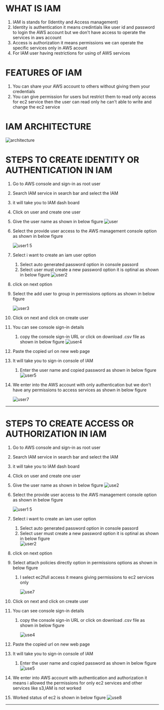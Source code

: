 # WHAT IS IAM

1. IAM is stands for (Identity and Access management)
2. Identity is authentication it means credintials like user id and password to login the AWS account but we don't have access to operate the services in aws account
3. Access is authorization it means permissions we can operate the specific services only in AWS acount
4. For IAM user having restrictions for using of AWS services
# FEATURES OF IAM
1. You can share your AWS account to others without giving them your credentials
2. You can give permission for users but restrict them to read only access for ec2 service then the user can read only he can't able to write and change the ec2 service
# IAM ARCHITECTURE
 ![architecture](https://github.com/user-attachments/assets/4ba8f76e-23a9-48ca-8942-89449af73a6b)
# STEPS TO CREATE IDENTITY OR AUTHENTICATION IN IAM
 1. Go to AWS console and sign-in as root user
 2. Search IAM service in search bar and select the IAM
 3. it will take you to IAM dash board
 4. Click on user and create one user
 5. Give the user name as shown in below figure
    ![user](https://github.com/user-attachments/assets/ca28734a-d0f9-4364-9ee2-bbd40399a49c)
 6. Select the provide user access to the AWS management console option as shown in below figure
    
    ![user1 5](https://github.com/user-attachments/assets/a6dcbd88-8f9d-4848-a846-80ff18fe5ca2)
 7. Select i want to create an iam user option
    
    1. Select auto generated password option in console passord
    2. Select user must create a new password option it is optinal as shown in below figure 
    ![user2](https://github.com/user-attachments/assets/05385e2d-cfa5-4d71-b24a-7855426d3f59)
 8. click on next option
 9. Select the add user to group in permissions options as shown in below figure
     
    ![user3](https://github.com/user-attachments/assets/22a61432-eb5a-48ce-904e-244552734eb9)
10. Click on next and click on create user
11. You can see console sign-in details

    1. copy the console sign-in URL or click on download .csv file as shown in below figure
       ![user4](https://github.com/user-attachments/assets/4aa1e5ac-391d-49d6-8fca-3934140aeee4)
12. Paste the copied url on new web page
13. It will take you to sign-in console of IAM

    1. Enter the user name and copied password as shown in below figure
       ![user5](https://github.com/user-attachments/assets/cad4d186-0479-47b6-8c4a-e1c86eb82c2f)
14. We enter into the AWS account with only authentication but we don't have any permissions to access services as shown in below figure
    
    ![user7](https://github.com/user-attachments/assets/79782ae0-649c-4a98-aca6-ed7217b2fbe6)
__________________________________________________________________________________________________________________________________________________________________________________
# STEPS TO CREATE ACCESS OR AUTHORIZATION IN IAM
 1. Go to AWS console and sign-in as root user
 2. Search IAM service in search bar and select the IAM
 3. it will take you to IAM dash board
 4. Click on user and create one user
 5. Give the user name as shown in below figure
    ![use2](https://github.com/user-attachments/assets/7a3e6369-ccdc-4dfb-a6b6-803e44dbe258)
 6. Select the provide user access to the AWS management console option as shown in below figure
    
    ![user1 5](https://github.com/user-attachments/assets/13bb81c7-2f60-4a84-89b3-45f071f213b8)
 7. Select i want to create an iam user option
    
    1. Select auto generated password option in console passord
    2. Select user must create a new password option it is optinal as shown in below figure    
       ![user2](https://github.com/user-attachments/assets/05385e2d-cfa5-4d71-b24a-7855426d3f59)
  8. click on next option
  9. Select attach policies directly option in permissions options as shown in below figure
      
      1. I select ec2full access it means giving permissions to ec2 services only

         ![use7](https://github.com/user-attachments/assets/81b62028-6745-42d2-8928-bbf51bec3c7d)

  10. Click on next and click on create user
  11. You can see console sign-in details

      1. copy the console sign-in URL or click on download .csv file as shown in below figure

          ![use4](https://github.com/user-attachments/assets/a3d7430d-31eb-4420-bef0-38be9edb3d01)
  12. Paste the copied url on new web page
  13. It will take you to sign-in console of IAM

      1. Enter the user name and copied password as shown in below figure
         ![use5](https://github.com/user-attachments/assets/8308dd50-edb2-4c48-a7ed-8791056d9b29)
  14. We enter into AWS account with authentication and authorization it means i allowed the permissions for only ec2 services and other services like s3,IAM is not worked
  15. Worked status of ec2 is shown in below figure
      ![use8](https://github.com/user-attachments/assets/b30220e2-9fe0-4034-8507-289bb257ed71)
__________________________________________________________________________________________________________________________________________________________________________________
      
       
         

         
         

               
 

    

           


       



  
 



